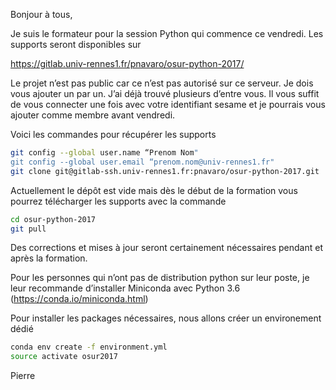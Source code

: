 Bonjour à tous,

Je suis le formateur pour la session Python qui commence ce vendredi.
Les supports seront disponibles sur

https://gitlab.univ-rennes1.fr/pnavaro/osur-python-2017/ 

Le projet n’est pas public car ce n’est pas autorisé sur ce serveur. Je dois
vous ajouter un par un. J’ai déjà trouvé plusieurs d’entre vous.
Il vous suffit de vous connecter une fois avec votre identifiant
sesame et je pourrais vous  ajouter comme membre avant vendredi.

Voici les commandes pour récupérer les supports

```bash
git config --global user.name “Prenom Nom"
git config --global user.email “prenom.nom@univ-rennes1.fr"
git clone git@gitlab-ssh.univ-rennes1.fr:pnavaro/osur-python-2017.git
```

Actuellement le dépôt est vide mais dès le début de la formation
vous pourrez télécharger les supports avec la commande

```bash
cd osur-python-2017
git pull
```

Des corrections et mises à jour seront certainement nécessaires
pendant et après la formation.

Pour les personnes qui n’ont pas de distribution python sur leur
poste, je leur recommande d’installer Miniconda avec Python 3.6
(https://conda.io/miniconda.html)

Pour installer les packages nécessaires, nous allons créer un
environement dédié

```bash
conda env create -f environment.yml
source activate osur2017
```

Pierre
